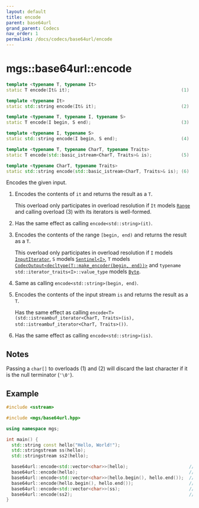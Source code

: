 ```yaml
---
layout: default
title: encode
parent: base64url
grand_parent: Codecs
nav_order: 1
permalink: /docs/codecs/base64url/encode
---
```


# mgs::base64url::encode

```cpp
template <typename T, typename It>
static T encode(It& it);                                          (1)

template <typename It>
static std::string encode(It& it);                                (2)

template <typename T, typename I, typename S>
static T encode(I begin, S end);                                  (3)

template <typename I, typename S>
static std::string encode(I begin, S end);                        (4)

template <typename T, typename CharT, typename Traits>
static T encode(std::basic_istream<CharT, Traits>& is);           (5)

template <typename CharT, typename Traits>
static std::string encode(std::basic_istream<CharT, Traits>& is); (6)
```

Encodes the given input.

1. Encodes the contents of `it` and returns the result as a `T`.

    This overload only participates in overload resolution if `It` models [`Range`](/docs/meta/concepts/range) and calling overload (3) with its iterators is well-formed.
1. Has the same effect as calling `encode<std::string>(it)`.

1. Encodes the contents of the range `[begin, end)` and returns the result as a `T`.

    This overload only participates in overload resolution if `I` models [`InputIterator`](), `S` models [`Sentinel<I>`](), `T` models [`CodecOutput<decltype(T::make_encoder(begin, end))>`](/docs/concepts/codec_output) and `typename std::iterator_traits<I>::value_type` models [`Byte`](/docs/concepts/byte).
1. Same as calling `encode<std::string>(begin, end)`.
1. Encodes the contents of the input stream `is` and returns the result as a `T`.

    Has the same effect as calling `encode<T>(std::istreambuf_iterator<CharT, Traits>(is), std::istreambuf_iterator<CharT, Traits>())`.
1. Has the same effect as calling `encode<std::string>(is)`.

## Notes

Passing a `char[]` to overloads (1) and (2) will discard the last character if it is the null terminator (`'\0'`).

## Example

```cpp
#include <sstream>

#include <mgs/base64url.hpp>

using namespace mgs;

int main() {
  std::string const hello("Hello, World!");
  std::stringstream ss(hello);
  std::stringstream ss2(hello);

  base64url::encode<std::vector<char>>(hello);                       // 1.
  base64url::encode(hello);                                          // 2.
  base64url::encode<std::vector<char>>(hello.begin(), hello.end());  // 3.
  base64url::encode(hello.begin(), hello.end());                     // 4.
  base64url::encode<std::vector<char>>(ss);                          // 5.
  base64url::encode(ss2);                                            // 6.
}
```
